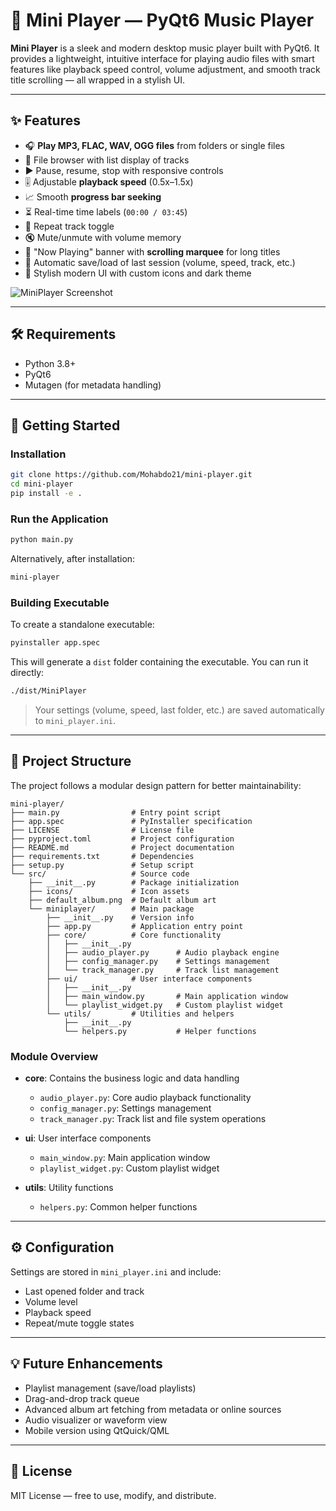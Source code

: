 # 🎵 Mini Player — PyQt6 Music Player

**Mini Player** is a sleek and modern desktop music player built with PyQt6. It provides a lightweight, intuitive interface for playing audio files with smart features like playback speed control, volume adjustment, and smooth track title scrolling — all wrapped in a stylish UI.

---

## ✨ Features

- 🎧 **Play MP3, FLAC, WAV, OGG files** from folders or single files
- 📂 File browser with list display of tracks
- ▶️ Pause, resume, stop with responsive controls
- 🎚 Adjustable **playback speed** (0.5x–1.5x)
- 📈 Smooth **progress bar seeking**
- ⏳ Real-time time labels (`00:00 / 03:45`)
- 🔁 Repeat track toggle
- 🔇 Mute/unmute with volume memory
- 📀 "Now Playing" banner with **scrolling marquee** for long titles
- 💾 Automatic save/load of last session (volume, speed, track, etc.)
- 🎨 Stylish modern UI with custom icons and dark theme

![MiniPlayer Screenshot](https://github.com/user-attachments/assets/2b1ffb56-276a-4a36-a822-57582ab9989a)

---

## 🛠️ Requirements

- Python 3.8+
- PyQt6
- Mutagen (for metadata handling)

---

## 🚀 Getting Started

### Installation

```bash
git clone https://github.com/Mohabdo21/mini-player.git
cd mini-player
pip install -e .
```

### Run the Application

```bash
python main.py
```

Alternatively, after installation:

```bash
mini-player
```

### Building Executable

To create a standalone executable:

```bash
pyinstaller app.spec
```

This will generate a `dist` folder containing the executable. You can run it directly:

```bash
./dist/MiniPlayer
```

> Your settings (volume, speed, last folder, etc.) are saved automatically to `mini_player.ini`.

---

## 📁 Project Structure

The project follows a modular design pattern for better maintainability:

```
mini-player/
├── main.py                # Entry point script
├── app.spec               # PyInstaller specification
├── LICENSE                # License file
├── pyproject.toml         # Project configuration
├── README.md              # Project documentation
├── requirements.txt       # Dependencies
├── setup.py               # Setup script
└── src/                   # Source code
    ├── __init__.py        # Package initialization
    ├── icons/             # Icon assets
    ├── default_album.png  # Default album art
    └── miniplayer/        # Main package
        ├── __init__.py    # Version info
        ├── app.py         # Application entry point
        ├── core/          # Core functionality
        │   ├── __init__.py
        │   ├── audio_player.py      # Audio playback engine
        │   ├── config_manager.py    # Settings management
        │   └── track_manager.py     # Track list management
        ├── ui/            # User interface components
        │   ├── __init__.py
        │   ├── main_window.py       # Main application window
        │   └── playlist_widget.py   # Custom playlist widget
        └── utils/         # Utilities and helpers
            ├── __init__.py
            └── helpers.py           # Helper functions
```

### Module Overview

- **core**: Contains the business logic and data handling
  - `audio_player.py`: Core audio playback functionality
  - `config_manager.py`: Settings management
  - `track_manager.py`: Track list and file system operations

- **ui**: User interface components
  - `main_window.py`: Main application window
  - `playlist_widget.py`: Custom playlist widget

- **utils**: Utility functions
  - `helpers.py`: Common helper functions

---

## ⚙️ Configuration

Settings are stored in `mini_player.ini` and include:

- Last opened folder and track
- Volume level
- Playback speed
- Repeat/mute toggle states

---

## 💡 Future Enhancements

- Playlist management (save/load playlists)
- Drag-and-drop track queue
- Advanced album art fetching from metadata or online sources
- Audio visualizer or waveform view
- Mobile version using QtQuick/QML

---

## 🪪 License

MIT License — free to use, modify, and distribute.
